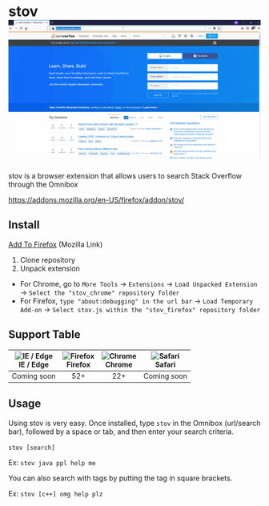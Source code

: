 # stov ![stov](stov.gif)

stov is a browser extension that allows users to search Stack Overflow through the Omnibox

https://addons.mozilla.org/en-US/firefox/addon/stov/

## Install

[Add To Firefox](https://addons.mozilla.org/firefox/downloads/file/899003) (Mozilla Link)

1.  Clone repository
2.  Unpack extension
  -   For Chrome, go to `More Tools` -> `Extensions` -> `Load Unpacked Extension` -> `Select the "stov_chrome" repository folder`
  -   For Firefox, `type "about:debugging" in the url bar` -> `Load Temporary Add-on` -> `Select stov.js within the "stov_firefox" repository folder`

## Support Table

<img src="https://raw.githubusercontent.com/godban/browsers-support-badges/master/src/images/edge.png" alt="IE / Edge" width="16px" height="16px" /></br>IE / Edge | <img src="https://raw.githubusercontent.com/godban/browsers-support-badges/master/src/images/firefox.png" alt="Firefox" width="16px" height="16px" /></br>Firefox | <img src="https://raw.githubusercontent.com/godban/browsers-support-badges/master/src/images/chrome.png" alt="Chrome" width="16px" height="16px" /></br>Chrome | <img src="https://raw.githubusercontent.com/godban/browsers-support-badges/master/src/images/safari.png" alt="Safari" width="16px" height="16px" /></br>Safari
:---: | :---: | :---: | :---:
 Coming soon | 52+ | 22+ | Coming soon

## Usage

Using stov is very easy. Once installed, type `stov` in the Omnibox (url/search bar), followed by a space or tab, and then enter your search criteria.

`stov [search]`

Ex: `stov java ppl help me`

You can also search with tags by putting the tag in square brackets.

Ex: `stov [c++] omg help plz`

